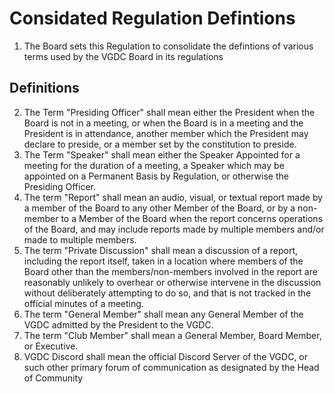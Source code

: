 # Considated Regulation Defintions

1. The Board sets this Regulation to consolidate the defintions of various terms used by the VGDC Board in its regulations

## Definitions

2. The Term "Presiding Officer" shall mean either the President when the Board is not in a meeting, or when the Board is in a meeting and the President is in attendance, another member which the President may declare to preside, or a member set by the constitution to preside.
3. The Term "Speaker" shall mean either the Speaker Appointed for a meeting for the duration of a meeting, a Speaker which may be appointed on a Permanent Basis by Regulation, or otherwise the Presiding Officer.
4. The term "Report" shall mean an audio, visual, or textual report made by a member of the Board to any other Member of the Board, or by a non-member to a Member of the Board when the report concerns operations of the Board, and may include reports made by multiple members and/or made to multiple members.
5. The term "Private Discussion" shall mean a discussion of a report, including the report itself, taken in a location where members of the Board other than the members/non-members involved in the report are reasonably unlikely to overhear or otherwise intervene in the discussion without deliberately attempting to do so, and that is not tracked in the official minutes of a meeting.
6. The term "General Member" shall mean any General Member of the VGDC admitted by the President to the VGDC.
7. The term "Club Member" shall mean a General Member, Board Member, or Executive.
8. VGDC Discord shall mean the official Discord Server of the VGDC, or such other primary forum of communication as designated by the Head of Community